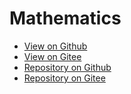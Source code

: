 # Mathematics

- [View on Github](https://zhmhbest.github.io/HelloMathematics/notes/)
- [View on Gitee](http://zhmhbest.gitee.io/hellomathematics/notes/)
- [Repository on Github](https://github.com/zhmhbest/HelloMathematics)
- [Repository on Gitee](https://gitee.com/zhmhbest/HelloMathematics)
